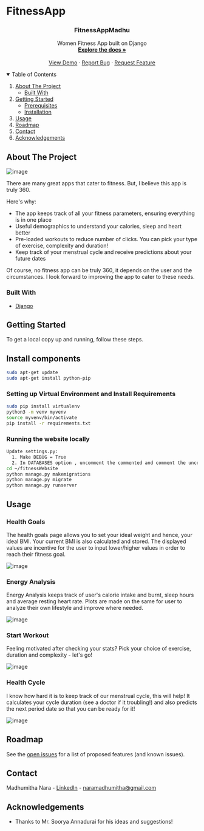 # FitnessApp





<p align="center">


  <h3 align="center">FitnessAppMadhu</h3>

  <p align="center">
    Women Fitness App built on Django
    <br />
    <a href="https://github.com/madhumithanara/FitnessApp"><strong>Explore the docs »</strong></a>
    <br />
    <br />
    <a href="https://fitness-app-by-madhu.herokuapp.com/">View Demo</a>
    ·
    <a href="https://github.com/madhumithanara/FitnessApp/issues">Report Bug</a>
    ·
    <a href="https://github.com/madhumithanara/FitnessApp/issues">Request Feature</a>
  </p>
</p>



<!-- TABLE OF CONTENTS -->
<details open="open">
  <summary>Table of Contents</summary>
  <ol>
    <li>
      <a href="#about-the-project">About The Project</a>
      <ul>
        <li><a href="#built-with">Built With</a></li>
      </ul>
    </li>
    <li>
      <a href="#getting-started">Getting Started</a>
      <ul>
        <li><a href="#prerequisites">Prerequisites</a></li>
        <li><a href="#installation">Installation</a></li>
      </ul>
    </li>
    <li><a href="#usage">Usage</a></li>
    <li><a href="#roadmap">Roadmap</a></li>
    <li><a href="#contact">Contact</a></li>
    <li><a href="#acknowledgements">Acknowledgements</a></li>
  </ol>
</details>


## About The Project

  ![image](https://drive.google.com/uc?export=view&id=1y3i5TTj_efi4Rd_yI3V4-DGqA9jZ8_FG)

There are many great apps that cater to fitness. But, I believe this app is truly 360.

Here's why:
* The app keeps track of all your fitness parameters, ensuring everything is in one place
* Useful demographics to understand your calories, sleep and heart better
* Pre-loaded workouts to reduce number of clicks. You can pick your type of exercise, complexity and duration!
* Keep track of your menstrual cycle and receive predictions about your future dates

Of course, no fitness app can be truly 360, it depends on the user and the circumstances. I look forward to improving the app to cater to these needs.


### Built With

* [Django](https://www.djangoproject.com/)


<!-- GETTING STARTED -->
## Getting Started

To get a local copy up and running, follow these steps.

## Install components
```bash
sudo apt-get update
sudo apt-get install python-pip 
```

### Setting up Virtual Environment and Install Requirements
```bash
sudo pip install virtualenv
python3 -m venv myvenv
source myvenv/bin/activate
pip install -r requirements.txt
```

### Running the website locally
```bash
Update settings.py:
  1. Make DEBUG = True
  2. In DATABASES option , uncomment the commented and comment the uncomment 
cd ~/fitnessWebsite
python manage.py makemigrations
python manage.py migrate
python manage.py runserver
```



<!-- USAGE EXAMPLES -->
## Usage

### Health Goals

The health goals page allows you to set your ideal weight and hence, your ideal BMI. Your current BMI is also calculated and stored. The displayed values are incentive for the user to input lower/higher values in order to reach their fitness goal.

![image](https://drive.google.com/uc?export=view&id=1vp1HKUI0oMqZTK-tpjwD2MJZHQiKWaRp)

### Energy Analysis

Energy Analysis keeps track of user's calorie intake and burnt, sleep hours and average resting heart rate. Plots are made on the same for user to analyze their own lifestyle and improve where needed.

![image](https://drive.google.com/uc?export=view&id=1N5GMQmacUDQxpyIS-885KwkF_kJun0J6)


### Start Workout

Feeling motivated after checking your stats? Pick your choice of exercise, duration and complexity - let's go!

![image](https://drive.google.com/uc?export=view&id=1tzdww9ftfWeqAR2AvJZdieXnfvAXx0af)

### Health Cycle

I know how hard it is to keep track of our menstrual cycle, this will help! It calculates your cycle duration (see a doctor if it troubling!) and also predicts the next period date so that you can be ready for it!

![image](https://drive.google.com/uc?export=view&id=144BvnS7x8pPo0hDnSTudeFvlVZP6u1YH)

<!-- ROADMAP -->
## Roadmap

See the [open issues](https://github.com/madhumithanara/FitnessApp/issues) for a list of proposed features (and known issues).


<!-- CONTACT -->
## Contact

Madhumitha Nara - [LinkedIn](https://www.linkedin.com/in/madhumitha-nara/) - naramadhumitha@gmail.com

<!-- ACKNOWLEDGEMENTS -->
## Acknowledgements
* Thanks to Mr. Soorya Annadurai for his ideas and suggestions! 
